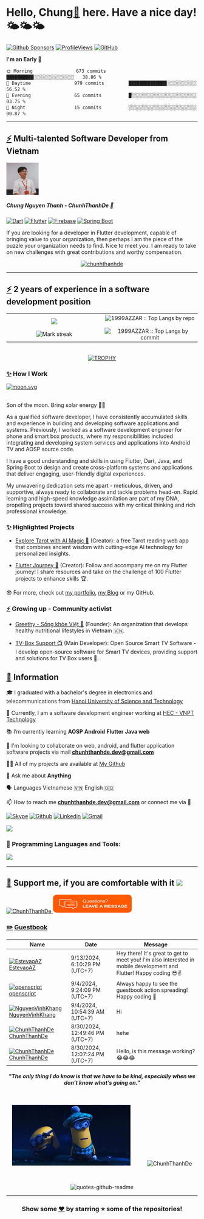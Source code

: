 # Hello, Chung[🎯](https://wakatime.com/@ChunhThanhDe) here. Have a nice day! 🌤️🌤️🌤️

[![Github Sponsors](https://img.shields.io/static/v1?label=Sponsor&message=%E2%9D%A4&logo=GitHub&color=%23594560)](https://github.com/sponsors/ChunhThanhDe)
[![ProfileViews](https://komarev.com/ghpvc/?username=ChunhThanhDe&label=Profile%20views&color=594560&style=flat)](https://wakatime.com/@ChunhThanhDe)
[![GitHub](https://img.shields.io/github/followers/ChunhThanhDe?label=follow&style=social)](http://chunhthanhde.github.io/)

<!--START_SECTION:waka-->
**I'm an Early 🐤** 

```text
🌞 Morning                673 commits         ██████████░░░░░░░░░░░░░░░   38.86 % 
🌆 Daytime                979 commits         ██████████████░░░░░░░░░░░   56.52 % 
🌃 Evening                65 commits          █░░░░░░░░░░░░░░░░░░░░░░░░   03.75 % 
🌙 Night                  15 commits          ░░░░░░░░░░░░░░░░░░░░░░░░░   00.87 % 
```



<!--END_SECTION:waka-->

---

## [⚡](https://wakatime.com/@ChunhThanhDe) Multi-talented Software Developer from Vietnam 

<be>
 
<a href="https://www.linkedin.com/in/chunhthanhde/">
 <img src="https://raw.githubusercontent.com/ChunhThanhDe/ChunhThanhDe/main/media/avatar.png" align="center" width="85px" alt=" Chung Nguyễn Thành">
</a>

##### *Chung Nguyen Thanh - ChunhThanhDe* [🎯](https://wakatime.com/@ChunhThanhDe)

[![Dart](https://img.shields.io/badge/dart-%230175C2.svg?style=for-the-badge&logo=dart&logoColor=white)](https://wakatime.com/@ChunhThanhDe)
[![Flutter](https://img.shields.io/badge/Flutter-%2302569B.svg?style=for-the-badge&logo=Flutter&logoColor=white)](https://wakatime.com/@ChunhThanhDe)
[![Firebase](https://img.shields.io/badge/Firebase-%23FFCA28.svg?style=for-the-badge&logo=firebase&logoColor=black)](https://wakatime.com/@ChunhThanhDe)
[![Spring Boot](https://img.shields.io/badge/Spring%20Boot-%236DB33F.svg?style=for-the-badge&logo=springboot&logoColor=white)](https://wakatime.com/@ChunhThanhDe)

<p> If you are looking for a developer in Flutter development, capable of bringing value to your organization, then perhaps I am the piece of the puzzle your organization needs to find. Nice to meet you. I am ready to take on new challenges with great contributions and worthy compensation. </p>

<div align="center">
  <a href="https://ChunhThanhDe.github.io"><img src="https://github-profile-trophy.vercel.app/?username=chunhthanhde&title=Stars,Commits,Repositories,Followers,Experience,Issues,PullRequest,Reviews&theme=gruvbox" alt="chunhthanhde" /></a>

</div>

---

## [⚡](http://chunhthanhde.github.io/) 2 years of experience in a software development position

<!--- stats & Trophy (start) -->
<p align="center">
  <!--- stats (start) -->
<table align="center">
<tr border="none">
  <td width="50%" align="center">
    <img  align="center"  src="https://leetcard.jacoblin.cool/ChunhThanhDe?theme=dark&font=ABeeZee&ext=heatmap" />
    <br></br>
    <img  title="🔥 Get streak stats for your profile at git.io/streak-stats" alt="Mark streak" src="https://github-readme-streak-stats.herokuapp.com/?user=ChunhThanhDe&theme=dark&hide_border=false" /> 
  </td>
  
  <td width="50%" align="center">
    <img align="center" src="https://github-profile-summary-cards.vercel.app/api/cards/repos-per-language?username=ChunhThanhDe&theme=dark" alt="1999AZZAR :: Top Langs by repo" />
    <br></br>
    <img align="center" src="https://github-profile-summary-cards.vercel.app/api/cards/most-commit-language?username=ChunhThanhDe&theme=dark" alt="1999AZZAR :: Top Langs by commit" />
  </td>
</tr>
</table>
<!--- stats (end) -->

<br>

<!--- trophy (start) -->
<div align=center>
  <a href="https://chunhthanhde.github.io" title="Go to Source">
    <img align="center" src="http://github-profile-summary-cards.vercel.app/api/cards/profile-details?username=ChunhThanhDe&theme=dark" alt="TROPHY" />
    </a>
</div>
<!--- trophy (start) -->

</p>        
<!--- stats (end) -->

### [✨](https://wakatime.com/@ChunhThanhDe) How I Work

<a href="https://moon-svg.minung.dev/moon.svg?theme=ray&rotate=0">
  <img src="https://moon-svg.minung.dev/moon.svg?theme=ray&rotate=0" alt="moon.svg" />
</a>

<br/>
<br/>

Son of the moon. Bring solar energy 🐱‍🏍

As a qualified software developer, I have consistently accumulated skills and experience in building and developing software applications and systems. Previously, I worked as a software development engineer for phone and smart box products, where my responsibilities included integrating and developing system services and applications into Android TV and AOSP source code.

I have a good understanding and skills in using Flutter, Dart, Java, and Spring Boot to design and create cross-platform systems and applications that deliver engaging, user-friendly digital experiences.

My unwavering dedication sets me apart - meticulous, driven, and supportive, always ready to collaborate and tackle problems head-on. Rapid learning and high-speed knowledge assimilation are part of my DNA, propelling projects toward shared success with my critical thinking and rich professional knowledge.

### [✨](http://chunhthanhde.github.io/) Highlighted Projects

- [Explore Tarot with AI Magic 🔮](https://chunhthanhde.github.io/tarot-card-fortune-telling/) (Creator): a free Tarot reading web app that combines ancient wisdom with cutting-edge AI technology for personalized insights.
  
- [Flutter Journey 🎯](https://github.com/Flutter-Journey) (Creator): Follow and accompany me on my Flutter journey! I share resources and take on the challenge of 100 Flutter projects to enhance skills 🏆.

😎  For more, check out [my portfolio](https://chunhthanhde.github.io/), [my Blog](https://chunhthanhde.hashnode.dev/welcome) or my GitHub.

### [⚡](https://www.linkedin.com/in/chunhthanhde/) Growing up - Community activist

- [Greethy - Sống khỏe Việt 🌱](https://www.facebook.com/greethy.project) (Founder): An organization that develops healthy nutritional lifestyles in Vietnam 🇻🇳.

- [TV-Box Support 📺](https://github.com/TV-Box-Support) (Main Developer): Open Source Smart TV Software - I develop open-source software for Smart TV devices, providing support and solutions for TV Box users 💖.
  
## [🌟](http://chunhthanhde.github.io/) Information

🎓 I graduated with a bachelor's degree in electronics and telecommunications from [Hanoi University of Science and Technology](https://hust.edu.vn/)

🏢 Currently, I am a software development engineer working at [HEC - VNPT Technology](https://odm.vnpt-technology.vn/)

📚 I’m currently learning **AOSP** **Android** **Flutter** **Java web**

👯 I'm looking to collaborate on web, android, and flutter application software projects via mail **chunhthanhde.dev@gmail.com**

👨‍💻 All of my projects are available at [My Github](https://github.com/ChunhThanhDe)

💬 Ask me about **Anything**

🗣️ Languages Vietnamese 🇻🇳 English 🇬🇧

📫 How to reach me **chunhthanhde.dev@gmail.com** or connect me via 🔻

[![Skype](https://img.shields.io/badge/-Skype-blue?style=flat&logo=Skype&logoColor=white)](https://join.skype.com/invite/rdKrZGo3Mdk1)
[![Github](https://img.shields.io/badge/-Github-000?style=flat&logo=Github&logoColor=white)](https://github.com/chunhthanhde)
[![Linkedin](https://img.shields.io/badge/-LinkedIn-blue?style=flat&logo=Linkedin&logoColor=white)](https://www.linkedin.com/in/chunhthanhde/)
[![Gmail](https://img.shields.io/badge/-Gmail-c14438?style=flat&logo=Gmail&logoColor=white)](mailto:chunhthanhde.dev@gmail.com)

<be>

<a href="https://discord.com/users/753815467554111588" target="_blank"><img align="center"  src="https://discord.c99.nl/widget/theme-3/753815467554111588.png"/></a>

### 🔧 Programming Languages and Tools:

<p align="left">
  <a href="https://ChunhThanhDe.github.io">
    <img src="https://skillicons.dev/icons?i=c,java,kotlin,flutter,spring,idea,androidstudio,vscode,mysql,mongodb,firebase,linux,docker,aws,azure" />
  </a>
</p>

---

## [💝](https://github.com/sponsors/ChunhThanhDe) Support me, if you are comfortable with it <img src="https://media.giphy.com/media/iY8CRBdQXODJSCERIr/giphy.gif" width="30px">&nbsp; 


<a href="https://www.buymeacoffee.com/ChunhThanhDe">
  <img align="centre" src="https://cdn.buymeacoffee.com/buttons/v2/default-yellow.png" height="50" width="210" alt="ChunhThanhDe" />
</a>

<a href="https://github.com/ChunhThanhDe/ChunhThanhDe/issues/1#issuecomment-new">
  <img align="centre" src="https://raw.githubusercontent.com/ChunhThanhDe/ChunhThanhDe/refs/heads/main/media/Quitline_Chat_Offline.png" height="50" width="210" alt="Leave me a message" />
</a>

<br>

### [✏️](https://github.com/ChunhThanhDe/ChunhThanhDe/issues/1#issuecomment-new) [Guestbook](https://github.com/ChunhThanhDe/ChunhThanhDe/issues/1#issuecomment-new)

<!-- Guestbook -->
| Name | Date | Message |
|---|---|---|
|[<img src="https://avatars.githubusercontent.com/u/110121803?s=24&u=a3d36f90d94e696f73930aa6afc0f69c2fa71cf5&v=4" alt="EstevaoAZ" width="24" />  EstevaoAZ](https://github.com/EstevaoAZ)|9/13/2024, 6:10:29 PM (UTC+7)|Hey there! It's great to get to meet you! I'm also interested in mobile development and Flutter! Happy coding 😎✌|
|[<img src="https://avatars.githubusercontent.com/u/1105080?s=24&u=dde8ee2b184b25db43723f54823a3484ffe806a7&v=4" alt="openscript" width="24" />  openscript](https://github.com/openscript)|9/4/2024, 9:24:09 PM (UTC+7)|Always happy to see the guestbook action spreading! Happy coding 🥇|
|[<img src="https://avatars.githubusercontent.com/u/84318986?s=24&v=4" alt="NguyenVinhKhang" width="24" />  NguyenVinhKhang](https://github.com/NguyenVinhKhang)|9/4/2024, 10:54:39 AM (UTC+7)|Hi|
|[<img src="https://avatars.githubusercontent.com/u/98199185?s=24&u=174b59f190c6673c5d4dd4e0eaf9004d337b31fe&v=4" alt="ChunhThanhDe" width="24" />  ChunhThanhDe](https://github.com/ChunhThanhDe)|8/30/2024, 12:49:46 PM (UTC+7)|hehe|
|[<img src="https://avatars.githubusercontent.com/u/98199185?s=24&u=174b59f190c6673c5d4dd4e0eaf9004d337b31fe&v=4" alt="ChunhThanhDe" width="24" />  ChunhThanhDe](https://github.com/ChunhThanhDe)|8/30/2024, 12:07:24 PM (UTC+7)|Hello, is this message working? 😂😂😂|
<!-- /Guestbook -->

<div align="center">

#### *"The only thing I do know is that we have to be kind, especially when we don’t know what’s going on."*

</div>

<br>

<p align="center">
  <img src="media/hahaha.gif" alt="Cartoon" style="height: 160px;" />
 &nbsp;&nbsp;&nbsp;&nbsp;&nbsp;&nbsp;&nbsp;&nbsp;&nbsp;
  <img src="https://github-readme-stats.vercel.app/api?username=ChunhThanhDe&show_icons=true&locale=en&count_private=true" alt="ChunhThanhDe" style="height: 160px;" />
 </p>
<br>
</div>
<div align="center">
<p align="center">
  <img src="https://quotes-github-readme.vercel.app/api?type=horizontal&theme=vue" alt="quotes-github-readme">
</p>

---

### Show some [❤️](https://github.com/sponsors/ChunhThanhDe) by starring ⭐ some of the repositories!

</div>

